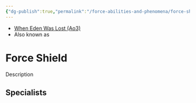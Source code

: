 ```yaml
---
{"dg-publish":true,"permalink":"/force-abilities-and-phenomena/force-shield/","tags":["light dark universal","control sense alter","forcepower"]}
---
```


- [When Eden Was Lost (Ao3)](https://archiveofourown.org/works/19334440/chapters/45992584)
- Also known as 

# Force Shield
Description

**Specialists**
- 